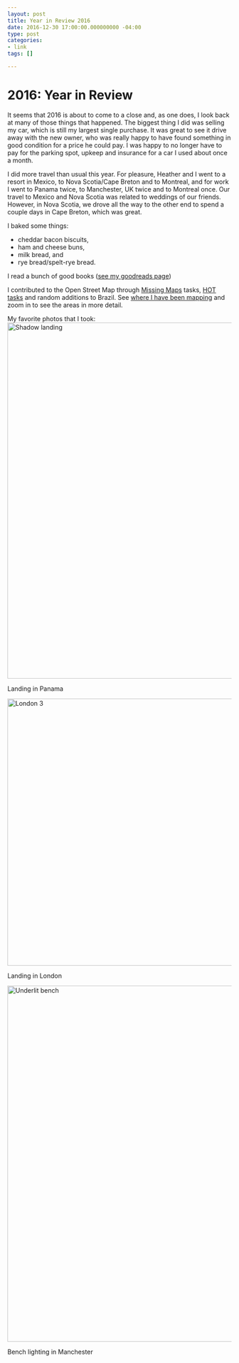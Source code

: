 ```yaml
---
layout: post
title: Year in Review 2016
date: 2016-12-30 17:00:00.000000000 -04:00
type: post
categories:
- link
tags: []

---
```

# 2016: Year in Review

It seems that 2016 is about to come to a close and, as one does, I look back at many of those things that happened. The biggest thing I did was selling my car, which is still my largest single purchase. It was great to see it drive away with the new owner, who was really happy to have found something in good condition for a price he could pay. I was happy to no longer have to pay for the parking spot, upkeep and insurance for a car I used about once a month.

I did more travel than usual this year. For pleasure, Heather and I went to a resort in Mexico, to Nova Scotia/Cape Breton and to Montreal, and for work I went to Panama twice, to Manchester, UK twice and to Montreal once. Our travel to Mexico and Nova Scotia was related to weddings of our friends. However, in Nova Scotia, we drove all the way to the other end to spend a couple days in Cape Breton, which was great.

I baked some things: 
- cheddar bacon biscuits,
- ham and cheese buns,
- milk bread, and
- rye bread/spelt-rye bread.

I read a bunch of good books ([see my goodreads page](https://www.goodreads.com/user_challenges/3766321 "2016 books"))

I contributed to the Open Street Map through [Missing Maps](https://www.missingmaps.org "Missing Maps") tasks, [HOT tasks](https://tasks.hotosm.org "Humanitarian OpenStreetMaps Team task manager") and random additions to Brazil. See [where I have been mapping](https://yosmhm.neis-one.org/?dalmond "Daley's OSM heat map") and zoom in to see the areas in more detail.

My favorite photos that I took:
<a data-flickr-embed="true"  href="https://www.flickr.com/photos/dalmond/27458072954/in/dateposted-public/" title="Shadow landing"><img src="https://c3.staticflickr.com/8/7036/27458072954_041f796646_b.jpg" width="600" height="800" alt="Shadow landing"></a>
 
Landing in Panama

<a data-flickr-embed="true"  href="https://www.flickr.com/photos/dalmond/30078532410/in/dateposted-public/" title="London 3"><img src="https://c3.staticflickr.com/6/5767/30078532410_c9d0241159_c.jpg" width="800" height="600" alt="London 3"></a> 

Landing in London

<a data-flickr-embed="true"  href="https://www.flickr.com/photos/dalmond/31167738681/in/dateposted-public/" title="Underlit bench"><img src="https://c2.staticflickr.com/6/5577/31167738681_9afa7eff6d_c.jpg" width="600" height="800" alt="Underlit bench"></a> 

Bench lighting in Manchester